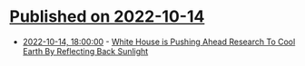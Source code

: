 # [Published on 2022-10-14](index.md)

* [2022-10-14, 18:00:00](https://news.slashdot.org/story/22/10/14/176244/white-house-is-pushing-ahead-research-to-cool-earth-by-reflecting-back-sunlight?utm_source=rss1.0mainlinkanon&utm_medium=feed) - [White House is Pushing Ahead Research To Cool Earth By Reflecting Back Sunlight](https://news.slashdot.org/story/22/10/14/176244/white-house-is-pushing-ahead-research-to-cool-earth-by-reflecting-back-sunlight?utm_source=rss1.0mainlinkanon&utm_medium=feed)
